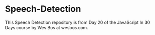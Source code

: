 # Speech-Detection
This Speech Detection repository is from Day 20 of the JavaScript In 30 Days course by Wes Bos at wesbos.com.
